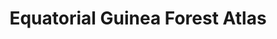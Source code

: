 ---
title: 'Equatorial Guinea Forest Atlas'
slug: 'equatorial-guinea-forest-atlas'
published: true
categories: [gallery]
content: 'View an interactive map with land-use data for Equatorial Guinea.'
href: 'http://gnq.forest-atlas.org'
href_target: '_blank'
href_text: 'Launch App'
href_class: 'btn green medium mobile-friendly'
source: 'World Resources Institute and Ministry of Agriculture and Forestry of Equatorial Guinea'
filters: 'africa, data, global-forest-watch, maps, map-builder'
---